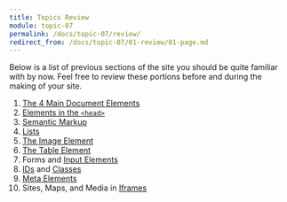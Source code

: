 ```yaml
---
title: Topics Review
module: topic-07
permalink: /docs/topic-07/review/
redirect_from: /docs/topic-07/01-review/01-page.md
---
```


<div class="divider-heading"></div>

Below is a list of previous sections of the site you should be quite familiar with by now. Feel free to review these portions before and during the making of your site.

1. <a href="{{ site.url }}/docs/topic-04/structure-review" target="_blank">The 4 Main Document Elements</a>
2. <a href="{{ site.url }}/docs/topic-04/head-elements" target="_blank">Elements in the `<head>`</a>
3. <a href="{{ site.url }}/docs/topic-04/bold-strong" target="_blank">Semantic Markup</a>
4. <a href="{{ site.url }}/docs/topic-04/html-lists" target="_blank">Lists</a>
5. <a href="{{ site.url }}/docs/topic-05/img-element" target="_blank">The Image Element</a>
6. <a href="{{ site.url }}/docs/topic-05/table-element" target="_blank">The Table Element</a>
7. Forms and <a href="{{ site.url }}/docs/topic-05/input-element" target="_blank">Input Elements</a>
8. <a href="{{ site.url }}/docs/topic-06/id-clarity" target="_blank">IDs</a> and <a href="{{ site.url }}/docs/topic-06/class-clarity" target="_blank">Classes</a>
9. <a href="{{ site.url }}/docs/topic-06/meta-about" target="_blank">Meta Elements</a>
10. Sites, Maps, and Media in <a href="{{ site.url }}/docs/topic-06/iframes-about" target="_blank">Iframes</a>
